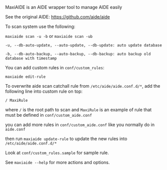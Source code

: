 MaxiAIDE is an AIDE wrapper tool to manage AIDE easily

See the original AIDE: https://github.com/aide/aide

To scan system use the following:

`maxiaide scan -u -b` or `maxiaide scan -ub`

`-u, --db-auto-update, --auto-update, --db-update: auto update database`

`-b, --db-auto-backup, --auto-backup, --db-backup: auto backup old database with timestamp`

You can add custom rules in `conf/custom_rules`:

`maxiaide edit-rule`

To overwrite aide scan catchall rule from `/etc/aide/aide.conf.d/*`, add the following line into custom rule on top:

`/ MaxiRule`

where `/` is the root path to scan
and `MaxiRule` is an example of rule that must be defined in `conf/custom_aide.conf`

you can add more rules in `conf/custom_aide.conf` like you normally do in `aide.conf`

then run `maxiaide update-rule` to update the new rules into `/etc/aide/aide.conf.d/*`

Look at `conf/custom_rules.sample` for sample rule.

See `maxiaide --help` for more actions and options.